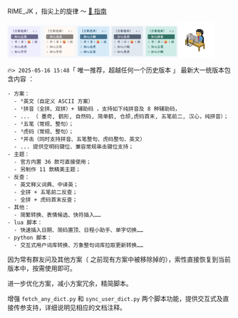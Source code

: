 RIME_JK ，指尖上的旋律 ～ [🍕 指南](https://aituyaa.com/rime_jk-%E6%8C%87%E5%B0%96%E4%B8%8A%E7%9A%84%E6%97%8B%E5%BE%8B/)

<img src='./assets/color.png' width='76%' /><img src='./assets/click.gif' width='16%' />


🔥`> 2025-05-16 15:48`「 唯一推荐，超越任何一个历史版本 」 最新大一统版本包含内容 ：

```
- 方案：
  - ⁰英文（自定义 ASCII 方案）
  - ¹拼音（全拼、双拼）+ 辅助码 ，支持如下纯拼音及 8 种辅助码，
  - ... （ 墨奇, 鹤形, 自然码, 简单鹤, 仓颉,虎码首末, 五笔前二, 汉心，纯拼音）；
  - ²五笔（常规、整句）；
  - ³虎码（常规、整句）；
  - ⁴并击（同时支持拼音、五笔整句、虎码整句、英文）
  - ... 提供空明码键位、兼容常规串击键位支持；
- 主题：
  - 官方内置 36 款可直接使用；
  - 另制作 11 款精美主题；
- 反查：
  - 英文释义词典、中译英；
  - 全拼 + 五笔前二反查；
  - 全拼 + 虎码首末反查；
- 其他：
  - 简繁转换、表情候选、快符插入……
- lua 脚本：
  - 快速插入日期、简码置顶、日程小助手、单字切换……
- python 脚本：
  - 交互式用户词库转换、万象整句词库拉取更新转换……
```

因为常有群友问及其他方案（ 之前现有方案中被移除掉的），索性直接恢复到当前版本中，按需使用即可。

进一步优化方案，减小方案冗余，精简脚本。

增强 `fetch_any_dict.py` 和 `sync_user_dict.py` 两个脚本功能，提供交互式及直接传参支持，详细说明见相应的文档注释。

